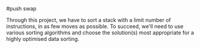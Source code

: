 #push swap

Through this project, we have to sort a stack with a limit number of instructions, in as few moves as possible.
To succeed, we'll need to use various sorting algorithms and choose the solution(s) most appropriate for
a highly optimised data sorting.
